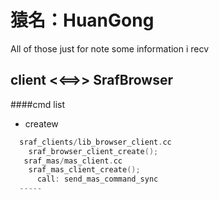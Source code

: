 猿名：HuanGong
=======

All of those just for note some information i recv



## client <<==>> SrafBrowser

####cmd list
- createw
```c
  sraf_clients/lib_browser_client.cc
    sraf_browser_client_create();
   sraf_mas/mas_client.cc 
    sraf_mas_client_create();
      call: send_mas_command_sync
  -----
```